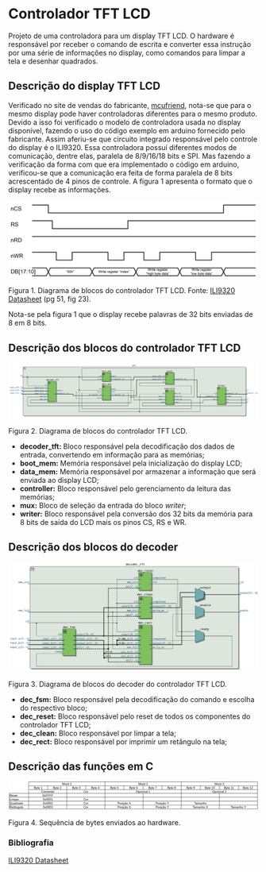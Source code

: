 ﻿# Controlador TFT LCD

Projeto de uma controladora para um display TFT LCD. O hardware é responsável por receber o comando de escrita e converter essa instrução por uma série de informações no display, como comandos para limpar a tela e desenhar quadrados. 

## Descrição do display TFT LCD

Verificado no site de vendas do fabricante, [mcufriend](http://www.mcufriend.com/), nota-se que para o mesmo display pode haver controladoras diferentes para o mesmo produto. Devido a isso foi verificado o modelo de controladora usada no display disponível, fazendo o uso do código exemplo em arduino fornecido pelo fabricante. Assim aferiu-se que circuito integrado responsável pelo controle do display é o ILI9320.
Essa controladora possuí diferentes modos de comunicação, dentre elas, paralela de 8/9/16/18 bits e SPI. Mas fazendo a verificação da forma com que era implementado o código em arduino, verificou-se que a comunicação era feita de forma paralela de 8 bits acrescentado de 4 pinos de controle. A figura 1 apresenta o formato que o display recebe as informações. 

![TFT_1](./images/figura1.png "Comunicação 8 bits do controlador TFT LCD")

Figura 1. Diagrama de blocos do controlador TFT LCD.
Fonte: [ILI9320 Datasheet](https://www.rockbox.org/wiki/pub/Main/GSoCSansaView/ILI9320DS_V0.55.pdf) (pg 51, fig 23).

Nota-se pela figura 1 que o display recebe palavras de 32 bits enviadas de 8 em 8 bits.

## Descrição dos blocos do controlador TFT LCD

![TFT_2](./images/figura2.png "Diagrama de blocos do controlador TFT LCD")

Figura 2. Diagrama de blocos do controlador TFT LCD.

* **decoder_tft:** Bloco responsável pela decodificação dos dados de entrada, convertendo em informação para as memórias;
* **boot_mem:** Memória responsável pela inicialização do display LCD;
* **data_mem:** Memória responsável por armazenar a informação que será enviada ao display LCD;
* **controller:** Bloco responsável pelo gerenciamento da leitura das memórias;
* **mux:** Bloco de seleção da entrada do bloco *writer*;
* **writer:** Bloco responsável pela conversão dos 32 bits da memória para 8 bits de saída do LCD mais os pinos CS, RS e WR.

## Descrição dos blocos do decoder
![TFT_3](./images/figura3.png "Diagrama de blocos do decoder")

Figura 3. Diagrama de blocos do decoder do controlador TFT LCD.

* **dec_fsm:** Bloco responsável pela decodificação do comando e escolha do respectivo bloco;
* **dec_reset:** Bloco responsável pelo reset de todos os componentes do controlador TFT LCD;
* **dec_clean:** Bloco responsável por limpar a tela;
* **dec_rect:** Bloco responsável por imprimir um retângulo na tela;

## Descrição das funções em C

![TFT_4](./images/figura4.png "Sequência de bytes")

Figura 4. Sequência de bytes enviados ao hardware.

### Bibliografia
[ILI9320 Datasheet](https://www.rockbox.org/wiki/pub/Main/GSoCSansaView/ILI9320DS_V0.55.pdf)
